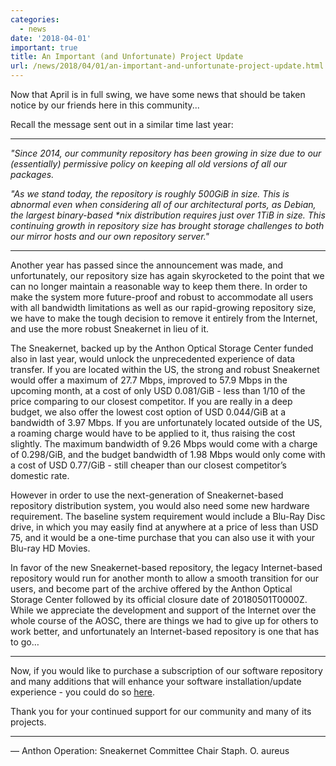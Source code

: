 ```yaml
---
categories:
  - news
date: '2018-04-01'
important: true
title: An Important (and Unfortunate) Project Update
url: /news/2018/04/01/an-important-and-unfortunate-project-update.html
---
```



Now that April is in full swing, we have some news that should be taken notice by our friends here in this community...

Recall the message sent out in a similar time last year:

----

*"Since 2014, our community repository has been growing in size due to our (essentially) permissive policy on keeping all old versions of all our packages.*

*"As we stand today, the repository is roughly 500GiB in size. This is abnormal even when considering all of our architectural ports, as Debian, the largest binary-based &ast;nix distribution requires just over 1TiB in size. This continuing growth in repository size has brought storage challenges to both our mirror hosts and our own repository server."*

----

Another year has passed since the announcement was made, and unfortunately, our repository size has again skyrocketed to the point that we can no longer maintain a reasonable way to keep them there. In order to make the system more future-proof and robust to accommodate all users with all bandwidth limitations as well as our rapid-growing repository size, we have to make the tough decision to remove it entirely from the Internet, and use the more robust Sneakernet in lieu of it.

The Sneakernet, backed up by the Anthon Optical Storage Center funded also in last year, would unlock the unprecedented experience of data transfer. If you are located within the US, the strong and robust Sneakernet would offer a maximum of 27.7 Mbps, improved to 57.9 Mbps in the upcoming month, at a cost of only USD 0.081/GiB - less than 1/10 of the price comparing to our closest competitor. If you are really in a deep budget, we also offer the lowest cost option of USD 0.044/GiB at a bandwidth of 3.97 Mbps. If you are unfortunately located outside of the US, a roaming charge would have to be applied to it, thus raising the cost slightly. The maximum bandwidth of 9.26 Mbps would come with a charge of 0.298/GiB, and the budget bandwidth of 1.98 Mbps would only come with a cost of USD 0.77/GiB - still cheaper than our closest competitor’s domestic rate.

However in order to use the next-generation of Sneakernet-based repository distribution system, you would also need some new hardware requirement. The baseline system requirement would include a Blu-Ray Disc drive, in which you may easily find at anywhere at a price of less than USD 75, and it would be a one-time purchase that you can also use it with your Blu-ray HD Movies.

In favor of the new Sneakernet-based repository, the legacy Internet-based repository would run for another month to allow a smooth transition for our users, and become part of the archive offered by the Anthon Optical Storage Center followed by its official closure date of 20180501T0000Z. While we appreciate the development and support of the Internet over the whole course of the AOSC, there are things we had to give up for others to work better, and unfortunately an Internet-based repository is one that has to go…

----

Now, if you would like to purchase a subscription of our software repository and many additions that will enhance your software installation/update experience - you could do so [here](https://aosc.hanfucw.com/repo/).

Thank you for your continued support for our community and many of its projects.

----

— Anthon Operation: Sneakernet Committee Chair Staph. O. aureus
